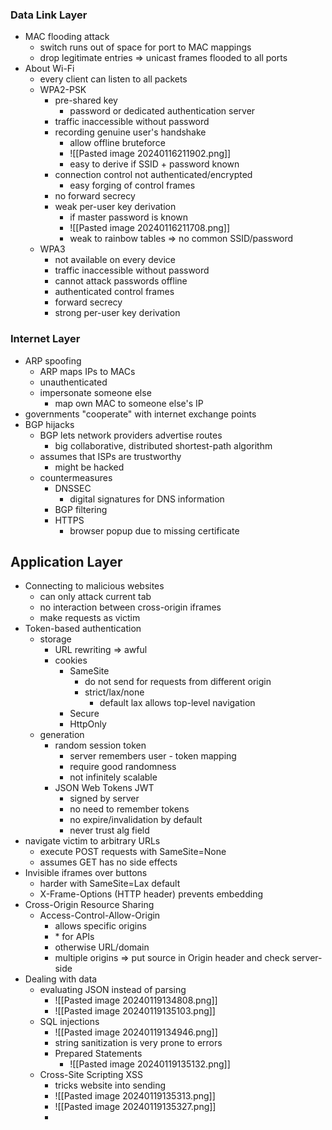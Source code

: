 ###  Data Link Layer
+ MAC flooding attack
	+ switch runs out of space for port to MAC mappings
	+ drop legitimate entries => unicast frames flooded to all ports
+ About Wi-Fi
	+ every client can listen to all packets
	+ WPA2-PSK
		+ pre-shared key
			+ password or dedicated authentication server
		+ traffic inaccessible without password
		+ recording genuine user's handshake
			+ allow offline bruteforce
			+ ![[Pasted image 20240116211902.png]]
			+ easy to derive if SSID + password known
		+ connection control not authenticated/encrypted
			+ easy forging of control frames 
		+ no forward secrecy
		+ weak per-user key derivation
			+ if master password is known
			+ ![[Pasted image 20240116211708.png]]
			+ weak to rainbow tables => no common SSID/password
	+ WPA3
		+ not available on every device
		+ traffic inaccessible without password
		+ cannot attack passwords offline
		+ authenticated control frames
		+ forward secrecy
		+ strong per-user key derivation

### Internet Layer
+ ARP spoofing
	+ ARP maps IPs to MACs
	+ unauthenticated
	+ impersonate someone else 
		+ map own MAC to someone else's IP
+ governments "cooperate" with internet exchange points
+ BGP hijacks
	+ BGP lets network providers advertise routes
		+ big collaborative, distributed shortest-path algorithm
	+ assumes that ISPs are trustworthy
		+ might be hacked
	+ countermeasures
		+ DNSSEC
			+ digital signatures for DNS information
		+ BGP filtering
		+ HTTPS
			+ browser popup due to missing certificate

## Application Layer
+ Connecting to malicious websites
	+ can only attack current tab
	+ no interaction between cross-origin iframes
	+ make requests as victim
+ Token-based authentication
	+ storage
		+ URL rewriting => awful
		+ cookies
			+ SameSite
				+ do not send for requests from different origin
				+ strict/lax/none
					+ default lax allows top-level navigation
			+ Secure
			+ HttpOnly
	+ generation
		+ random session token
			+ server remembers user - token mapping
			+ require good randomness
			+ not infinitely scalable
		+ JSON Web Tokens JWT
			+ signed by server
			+ no need to remember tokens
			+ no expire/invalidation by default
			+ never trust alg field
+ navigate victim to arbitrary URLs
	+ execute POST requests with SameSite=None
	+ assumes GET has no side effects
+ Invisible iframes over buttons
	+ harder with SameSite=Lax default
	+ X-Frame-Options (HTTP header) prevents embedding
+ Cross-Origin Resource Sharing
	+ Access-Control-Allow-Origin
		+ allows specific origins
		+ \* for APIs
		+ otherwise URL/domain
		+ multiple origins => put source in Origin header and check server-side
+ Dealing with data
	+ evaluating JSON instead of parsing 
		+ ![[Pasted image 20240119134808.png]]
		+ ![[Pasted image 20240119135103.png]]
	+ SQL injections
		+ ![[Pasted image 20240119134946.png]]
		+ string sanitization is very prone to errors
		+ Prepared Statements
			+ ![[Pasted image 20240119135132.png]]
	+ Cross-Site Scripting XSS
		+ tricks website into sending 
		+ ![[Pasted image 20240119135313.png]]
		+ ![[Pasted image 20240119135327.png]]
		+ 